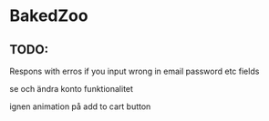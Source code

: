 # BakedZoo

## TODO:
Respons with erros if you input wrong in email password etc fields

se och ändra konto funktionalitet

ignen animation på add to cart button